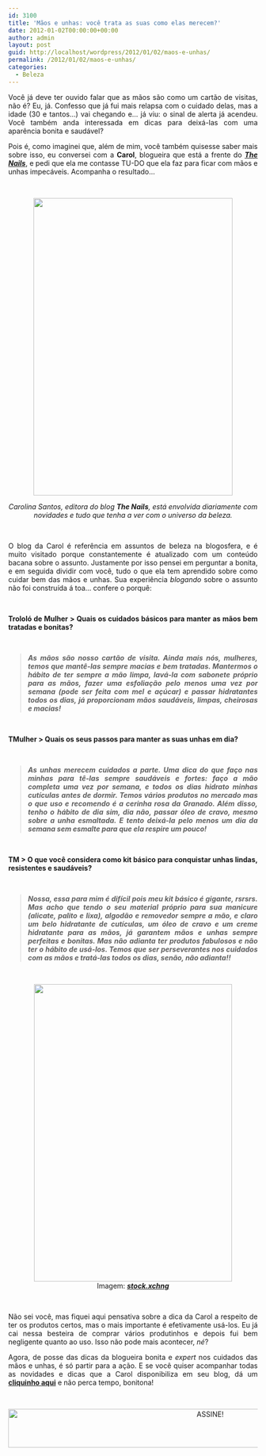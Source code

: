 ```yaml
---
id: 3100
title: 'Mãos e unhas: você trata as suas como elas merecem?'
date: 2012-01-02T00:00:00+00:00
author: admin
layout: post
guid: http://localhost/wordpress/2012/01/02/maos-e-unhas/
permalink: /2012/01/02/maos-e-unhas/
categories:
  - Beleza
---
```

<p style="text-align: justify;">
  Você já deve ter ouvido falar que as mãos são como um cartão de visitas, não é? Eu, já. Confesso que já fui mais relapsa com o cuidado delas, mas a idade (30 e tantos…) vai chegando e… já viu: o sinal de alerta já acendeu. Você também anda interessada em dicas para deixá-las com uma aparência bonita e saudável?
</p>

<p style="text-align: justify;" align="justify">
  Pois é, como imaginei que, além de mim, você também quisesse saber mais sobre isso, eu conversei com a <strong>Carol</strong>, blogueira que está a frente do <strong><em><a href="http://www.thenails.com.br/" target="_blank">The Nails</a></em></strong>, e pedi que ela me contasse TU-DO que ela faz para ficar com mãos e unhas impecáveis. Acompanha o resultado…
</p>

&nbsp;

<p align="center">
  <a href="http://www.trololodemulher.com.br/blog/wp-content/uploads/2011/08/Carol-Santos.jpg"><img class="alignnone size-full wp-image-6788" title="Camera 360" src="http://www.trololodemulher.com.br/blog/wp-content/uploads/2011/08/Carol-Santos.jpg" alt="" width="402" height="600" /></a>
</p>

<p align="center">
  <em>Carolina Santos, editora do blog <strong>The Nails</strong>, está envolvida diariamente com novidades e tudo que tenha a ver com o universo da beleza.</em>
</p>

&nbsp;

<p style="text-align: justify;" align="justify">
  O blog da Carol é referência em assuntos de beleza na blogosfera, e é muito visitado porque constantemente é atualizado com um conteúdo bacana sobre o assunto. Justamente por isso pensei em perguntar a bonita, e em seguida dividir com você, tudo o que ela tem aprendido sobre como cuidar bem das mãos e unhas. Sua experiência <em>blogando</em> sobre o assunto não foi construída á toa… confere o porquê:
</p>

&nbsp;

<p align="justify">
  <strong>Trololó de Mulher > Quais os cuidados básicos para manter as mãos bem tratadas e bonitas?</strong>
</p>

&nbsp;

> <p align="justify">
>   <strong><em>As mãos são nosso cartão de visita. Ainda mais nós, mulheres, temos que mantê-las sempre macias e bem tratadas. Mantermos o hábito de ter sempre a mão limpa, lavá-la com sabonete próprio para as mãos, fazer uma esfoliação pelo menos uma vez por semana (pode ser feita com mel e açúcar) e passar hidratantes todos os dias, já proporcionam mãos saudáveis, limpas, cheirosas e macias!</em></strong>
> </p>

&nbsp;

<p align="justify">
  <strong>TMulher > Quais os seus passos para manter as suas unhas em dia?</strong>
</p>

&nbsp;

> <p align="justify">
>   <strong><em>As unhas merecem cuidados a parte. Uma dica do que faço nas minhas para tê-las sempre saudáveis e fortes: faço a mão completa uma vez por semana, e todos os dias hidrato minhas cutículas antes de dormir. Temos vários produtos no mercado mas o que uso e recomendo é a cerinha rosa da Granado. Além disso, tenho o hábito de dia sim, dia não, passar óleo de cravo, mesmo sobre a unha esmaltada. E tento deixá-la pelo menos um dia da semana sem esmalte para que ela respire um pouco!</em></strong>
> </p>

&nbsp;

<p align="justify">
  <strong>TM > O que você considera como kit básico para conquistar unhas lindas, resistentes e saudáveis?</strong>
</p>

&nbsp;

> <p align="justify">
>   <strong><em>Nossa, essa para mim é difícil pois meu kit básico é gigante, rsrsrs. Mas acho que tendo o seu material próprio para sua manicure (alicate, palito e lixa), algodão e removedor sempre a mão, e claro um belo hidratante de cutículas, um óleo de cravo e um creme hidratante para as mãos, já garantem mãos e unhas sempre perfeitas e bonitas. Mas não adianta ter produtos fabulosos e não ter o hábito de usá-los. Temos que ser perseverantes nos cuidados com as mãos e tratá-las todos os dias, senão, não adianta!!</em></strong>
> </p>

&nbsp;

<p align="center">
  <a href="http://www.trololodemulher.com.br/blog/wp-content/uploads/2011/12/MAOS-E-UNHAS.jpg"><img class="alignnone size-full wp-image-8398" title="MAOS E UNHAS" src="http://www.trololodemulher.com.br/blog/wp-content/uploads/2011/12/MAOS-E-UNHAS.jpg" alt="" width="400" height="600" /></a><br /> Imagem: <strong><a href="http://www.sxc.hu/" target="_blank"><em>stock.xchng</em></a></strong>
</p>

&nbsp;

<p style="text-align: justify;" align="justify">
  Não sei você, mas fiquei aqui pensativa sobre a dica da Carol a respeito de ter os produtos certos, mas o mais importante é efetivamente usá-los. Eu já cai nessa besteira de comprar vários produtinhos e depois fui bem negligente quanto ao uso. Isso não pode mais acontecer, <em>né</em>?
</p>

<p style="text-align: justify;" align="justify">
  Agora, de posse das dicas da blogueira bonita e <em>expert</em> nos cuidados das mãos e unhas, é só partir para a ação. E se você quiser acompanhar todas as novidades e dicas que a Carol disponibiliza em seu blog, dá um <strong><a href="http://www.thenails.com.br/" target="_blank">cliquinho aqui</a></strong> e não perca tempo, bonitona!
</p>

&nbsp;

<p align="center">
  <a href="http://feedburner.google.com/fb/a/mailverify?uri=blogBichaFemea&loc=en_US" target="_blank"><img class="alignnone size-full wp-image-10439" src="http://www.trololodemulher.com.br/blog/wp-content/uploads/2014/09/ASSINE.png" alt="ASSINE!" width="800" height="78" /></a>
</p>